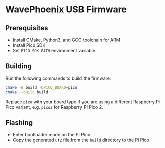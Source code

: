 # WavePhoenix USB Firmware

## Prerequisites

- Install CMake, Python3, and GCC toolchain for ARM
- Install Pico SDK
- Set `PICO_SDK_PATH` environment variable

## Building

Run the following commands to build the firmware:

```bash
cmake -B build -DPICO_BOARD=pico
cmake --build build
```

Replace `pico` with your board type if you are using a different Raspberry Pi Pico variant, e.g. `pico2` for Raspberry Pi Pico 2.

## Flashing

- Enter bootloader mode on the Pi Pico
- Copy the generated `uf2` file from the `build` directory to the Pi Pico
